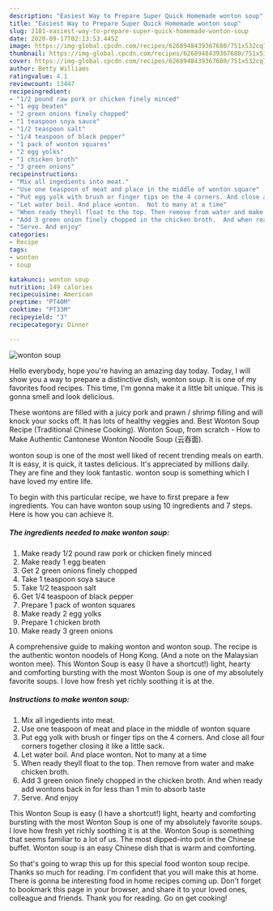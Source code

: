 ```yaml
---
description: "Easiest Way to Prepare Super Quick Homemade wonton soup"
title: "Easiest Way to Prepare Super Quick Homemade wonton soup"
slug: 2181-easiest-way-to-prepare-super-quick-homemade-wonton-soup
date: 2020-09-17T02:13:53.445Z
image: https://img-global.cpcdn.com/recipes/6268948439367680/751x532cq70/wonton-soup-recipe-main-photo.jpg
thumbnail: https://img-global.cpcdn.com/recipes/6268948439367680/751x532cq70/wonton-soup-recipe-main-photo.jpg
cover: https://img-global.cpcdn.com/recipes/6268948439367680/751x532cq70/wonton-soup-recipe-main-photo.jpg
author: Betty Williams
ratingvalue: 4.1
reviewcount: 13447
recipeingredient:
- "1/2 pound raw pork or chicken finely minced"
- "1 egg beaten"
- "2 green onions finely chopped"
- "1 teaspoon soya sauce"
- "1/2 teaspoon salt"
- "1/4 teaspoon of black pepper"
- "1 pack of wonton squares"
- "2 egg yolks"
- "1 chicken broth"
- "3 green onions"
recipeinstructions:
- "Mix all ingedients into meat."
- "Use one teaspoon of meat and place in the middle of wonton square"
- "Put egg yolk with brush or finger tips on the 4 corners. And close all four corners together closing it like a little sack."
- "Let water boil. And place wonton.  Not to many at a time"
- "When ready theyll float to the top. Then remove from water and make chicken broth."
- "Add 3 green onion finely chopped in the chicken broth.  And when ready add wontons back in for less than 1 min to absorb taste"
- "Serve. And enjoy"
categories:
- Recipe
tags:
- wonton
- soup

katakunci: wonton soup 
nutrition: 149 calories
recipecuisine: American
preptime: "PT40M"
cooktime: "PT33M"
recipeyield: "3"
recipecategory: Dinner

---
```



![wonton soup](https://img-global.cpcdn.com/recipes/6268948439367680/751x532cq70/wonton-soup-recipe-main-photo.jpg)

Hello everybody, hope you're having an amazing day today. Today, I will show you a way to prepare a distinctive dish, wonton soup. It is one of my favorites food recipes. This time, I'm gonna make it a little bit unique. This is gonna smell and look delicious.

These wontons are filled with a juicy pork and prawn / shrimp filling and will knock your socks off. It has lots of healthy veggies and. Best Wonton Soup Recipe (Traditional Chinese Cooking). Wonton Soup, from scratch - How to Make Authentic Cantonese Wonton Noodle Soup (云吞面).

wonton soup is one of the most well liked of recent trending meals on earth. It is easy, it is quick, it tastes delicious. It's appreciated by millions daily. They are fine and they look fantastic. wonton soup is something which I have loved my entire life.


To begin with this particular recipe, we have to first prepare a few ingredients. You can have wonton soup using 10 ingredients and 7 steps. Here is how you can achieve it.

<!--inarticleads1-->

##### The ingredients needed to make wonton soup:

1. Make ready 1/2 pound raw pork or chicken finely minced
1. Make ready 1 egg beaten
1. Get 2 green onions finely chopped
1. Take 1 teaspoon soya sauce
1. Take 1/2 teaspoon salt
1. Get 1/4 teaspoon of black pepper
1. Prepare 1 pack of wonton squares
1. Make ready 2 egg yolks
1. Prepare 1 chicken broth
1. Make ready 3 green onions


A comprehensive guide to making wonton and wonton soup. The recipe is the authentic wonton noodels of Hong Kong. (And a note on the Malaysian wonton mee). This Wonton Soup is easy (I have a shortcut!) light, hearty and comforting bursting with the most Wonton Soup is one of my absolutely favorite soups. I love how fresh yet richly soothing it is at the. 

<!--inarticleads2-->

##### Instructions to make wonton soup:

1. Mix all ingedients into meat.
1. Use one teaspoon of meat and place in the middle of wonton square
1. Put egg yolk with brush or finger tips on the 4 corners. And close all four corners together closing it like a little sack.
1. Let water boil. And place wonton.  Not to many at a time
1. When ready theyll float to the top. Then remove from water and make chicken broth.
1. Add 3 green onion finely chopped in the chicken broth.  And when ready add wontons back in for less than 1 min to absorb taste
1. Serve. And enjoy


This Wonton Soup is easy (I have a shortcut!) light, hearty and comforting bursting with the most Wonton Soup is one of my absolutely favorite soups. I love how fresh yet richly soothing it is at the. Wonton Soup is something that seems familiar to a lot of us. The most dipped-into pot in the Chinese buffet. Wonton soup is an easy Chinese dish that is warm and comforting. 

So that's going to wrap this up for this special food wonton soup recipe. Thanks so much for reading. I'm confident that you will make this at home. There is gonna be interesting food in home recipes coming up. Don't forget to bookmark this page in your browser, and share it to your loved ones, colleague and friends. Thank you for reading. Go on get cooking!
